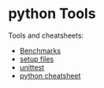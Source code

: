 # python Tools

Tools and cheatsheets:

- [Benchmarks](benchmark)
- [setup files](setup)
- [unittest](unittest)
- [python cheatsheet](python.txt)
